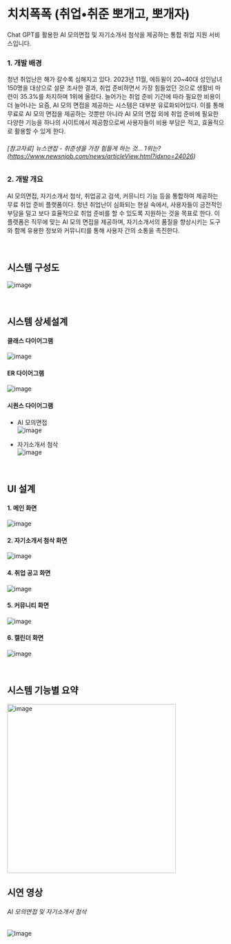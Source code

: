 # 치치폭폭 (취업•취준 뽀개고, 뽀개자)
Chat GPT를 활용한 AI 모의면접 및 자기소개서 첨삭을 제공하는 통합 취업 지원 서비스입니다.

### 1. 개발 배경
청년 취업난은 해가 갈수록 심해지고 있다. 2023년 11월, 에듀윌이 20~40대 성인남녀 150명을 대상으로 설문 조사한 결과, 취업 준비하면서 가장 힘들었던 것으로 생활비 마련이 35.3%를 차지하며 1위에 올랐다.
늘어가는 취업 준비 기간에 따라 필요한 비용이 더 늘어나는 요즘, AI 모의 면접을 제공하는 시스템은 대부분 유료화되어있다. 이를 통해 무료로 AI 모의 면접을 제공하는 것뿐만 아니라 AI 모의 면접 외에 취업 준비에 필요한 다양한 기능을 하나의 사이트에서 제공함으로써 사용자들이 비용 부담은 적고, 효율적으로 활용할 수 있게 한다.


###### [참고자료] 뉴스앤잡 - 취준생을 가장 힘들게 하는 것… 1위는? (https://www.newsnjob.com/news/articleView.html?idxno=24026)


### 2. 개발 개요
AI 모의면접, 자기소개서 첨삭, 취업공고 검색, 커뮤니티 기능 등을 통합하여 제공하는 무료 취업 준비 플랫폼이다. 청년 취업난이 심화되는 현실 속에서, 사용자들이 금전적인 부담을 덜고 보다 효율적으로 취업 준비를 할 수 있도록 지원하는 것을 목표로 한다. 이 플랫폼은 직무에 맞는 AI 모의 면접을 제공하며, 자기소개서의 품질을 향상시키는 도구와 함께 유용한 정보와 커뮤니티를 통해 사용자 간의 소통을 촉진한다.   

<br>
    
## 시스템 구성도

![image](https://github.com/user-attachments/assets/8ac6680c-cedc-4991-9633-e3fee5d0d201)

<br>

## 시스템 상세설계
#### 클래스 다이어그램   
   ![image](https://github.com/user-attachments/assets/5b99a28b-b28d-456a-9112-08b62a2057c6)    

#### ER 다이어그램
  ![image](https://github.com/user-attachments/assets/e86309de-284a-4bd8-afc3-a9747dbf6888)

#### 시퀀스 다이어그램
  * AI 모의면접   
    ![image](https://github.com/user-attachments/assets/2adf4a6a-01d6-49f4-8570-8da2eb4b84fb)

  * 자기소개서 첨삭    
     ![image](https://github.com/user-attachments/assets/8f1b8206-3a6c-4c05-bc6d-b3fb9c269a85)

<br>

## UI 설계
#### 1. 메인 화면
![image](https://github.com/user-attachments/assets/0ee8acf4-27f7-4038-b674-8b00a6f46de8)
#### 2. 자기소개서 첨삭 화면
![image](https://github.com/user-attachments/assets/878710d2-33bf-4727-b910-16e59387c2fc)
#### 4. 취업 공고 화면
![image](https://github.com/user-attachments/assets/df65e989-c009-44c4-aff0-6cf432543ac2)
#### 5. 커뮤니티 화면
![image](https://github.com/user-attachments/assets/09b35222-0dd3-460a-bad0-22f07c3034d6)
#### 6. 캘린더 화면
![image](https://github.com/user-attachments/assets/8b393790-c915-4f21-8ff0-6ed54c9ef0d5)


<br>

## 시스템 기능별 요약
<img width="391" alt="image" src="https://github.com/user-attachments/assets/112bdd9c-9748-459a-99c7-82bd51ab7adc" />

<br>

## 시연 영상
###### AI 모의면접 및 자기소개서 첨삭
![Image](https://github.com/user-attachments/assets/d4724b7d-24eb-4690-842f-e484b9716f24)
